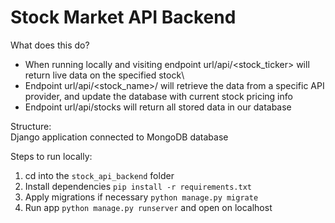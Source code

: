 # Stock Market API Backend

What does this do? 
- When running locally and visiting endpoint url/api/<stock_ticker> will return live data on the specified stock\
- Endpoint url/api/<stock_name>/<provider> will retrieve the data from a specific API provider, and update the database with current stock pricing info
- Endpoint url/api/stocks will return all stored data in our database

Structure: \
Django application connected to MongoDB database

Steps to run locally:
1. cd into the `stock_api_backend` folder
2. Install dependencies `pip install -r requirements.txt`
3. Apply migrations if necessary `python manage.py migrate` 
4. Run app `python manage.py runserver` and open on localhost
